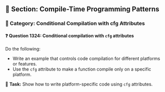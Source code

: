 ## 📘 Section: Compile-Time Programming Patterns  
### 🔹 Category: Conditional Compilation with cfg Attributes  
#### ❓ Question 1324: Conditional compilation with `cfg` attributes

Do the following:

- Write an example that controls code compilation for different platforms or features.
- Use the `cfg` attribute to make a function compile only on a specific platform.

🔧 **Task:** Show how to write platform-specific code using `cfg` attributes.
